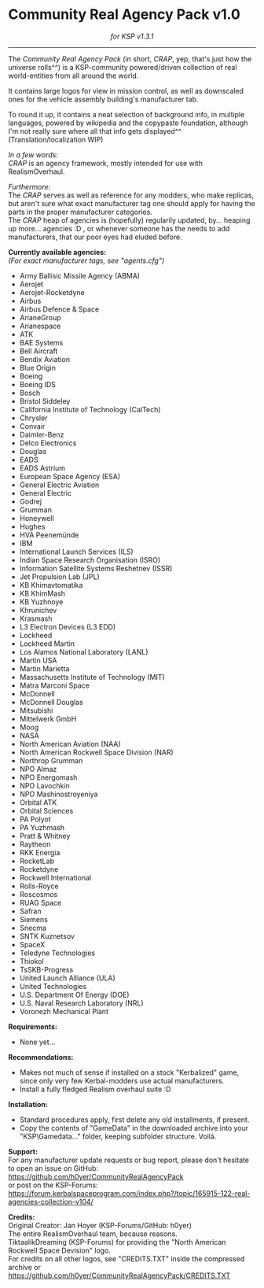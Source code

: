 # Community Real Agency Pack v1.0

_<p style="text-align: center;">for KSP v1.3.1</p>_

---

The _Community Real Agency Pack_ (in short, _CRAP_, yep, that's just how the universe rolls^^) is a KSP-community powered/driven collection of real world-entities from all around the world.

It contains large logos for view in mission control, as well as downscaled ones for the vehicle assembly building's manufacturer tab.

To round it up, it contains a neat selection of background info, in multiple languages, powered by wikipedia and the copypaste foundation, although I'm not really sure where all that info gets displayed^^  
(Translation/localization WIP)

_In a few words:_  
_CRAP_ is an agency framework, mostly intended for use with RealismOverhaul.

_Furthermore:_  
The _CRAP_ serves as well as reference for any modders, who make replicas, but aren't sure what exact manufacturer tag one should apply for having the parts in the proper manufacturer categories.  
The _CRAP_ heap of agencies is (hopefully) regularily updated, by... heaping up more... agencies :D , or whenever someone has the needs to add manufacturers, that our poor eyes had eluded before.



__Currently available agencies:__  
_(For exact manufacturer tags, see "agents.cfg")_

- Army Ballisic Missile Agency (ABMA)
- Aerojet
- Aerojet-Rocketdyne
- Airbus
- Airbus Defence & Space
- ArianeGroup
- Arianespace
- ATK
- BAE Systems
- Bell Aircraft
- Bendix Aviation
- Blue Origin
- Boeing
- Boeing IDS
- Bosch
- Bristol Siddeley
- California Institute of Technology (CalTech)
- Chrysler
- Convair
- Daimler-Benz
- Delco Electronics
- Douglas
- EADS
- EADS Astrium
- European Space Agency (ESA)
- General Electric Aviation
- General Electric
- Godrej
- Grumman
- Honeywell
- Hughes
- HVA Peenemünde
- IBM
- International Launch Services (ILS)
- Indian Space Research Organisation (ISRO)
- Information Satellite Systems Reshetnev (ISSR)
- Jet Propulsion Lab (JPL)
- KB Khimavtomatika
- KB KhimMash
- KB Yuzhnoye
- Khrunichev
- Krasmash
- L3 Electron Devices (L3 EDD)
- Lockheed
- Lockheed Martin
- Los Alamos National Laboratory (LANL)
- Martin USA
- Martin Marietta
- Massachusetts Institute of Technology (MIT)
- Matra Marconi Space
- McDonnell
- McDonnell Douglas
- Mitsubishi
- Mittelwerk GmbH
- Moog
- NASA
- North American Aviation (NAA)
- North American Rockwell Space Division (NAR)
- Northrop Grumman
- NPO Almaz
- NPO Energomash
- NPO Lavochkin
- NPO Mashinostroyeniya
- Orbital ATK
- Orbital Sciences
- PA Polyot
- PA Yuzhmash
- Pratt & Whitney
- Raytheon
- RKK Energia
- RocketLab
- Rocketdyne
- Rockwell International
- Rolls-Royce
- Roscosmos
- RUAG Space
- Safran
- Siemens
- Snecma
- SNTK Kuznetsov
- SpaceX
- Teledyne Technologies
- Thiokol
- TsSKB-Progress
- United Launch Alliance (ULA)
- United Technologies
- U.S. Department Of Energy (DOE)
- U.S. Naval Research Laboratory (NRL)
- Voronezh Mechanical Plant

__Requirements:__  
- None yet...

__Recommendations:__  
- Makes not much of sense if installed on a stock "Kerbalized" game, since only very few Kerbal-modders use actual manufacturers.  
- Install a fully fledged Realism overhaul suite :D

__Installation:__  
- Standard procedures apply, first delete any old installments, if present.  
- Copy the contents of "GameData" in the downloaded archive into your "KSP\Gamedata\..." folder, keeping subfolder structure. Voilá.

__Support:__  
For any manufacturer update requests or bug report, please don't hesitate to open an issue on GitHub:   https://github.com/h0yer/CommunityRealAgencyPack  
or post on the KSP-Forums:  
https://forum.kerbalspaceprogram.com/index.php?/topic/165915-122-real-agencies-collection-v104/

__Credits:__  
Original Creator: Jan Hoyer (KSP-Forums/GitHub: h0yer)  
The entire RealismOverhaul team, because reasons.  
TiktaalikDreaming (KSP-Forums) for providing the "North American Rockwell Space Devision" logo.  
For credits on all other logos, see "CREDITS.TXT" inside the compressed archive or  
https://github.com/h0yer/CommunityRealAgencyPack/CREDITS.TXT
